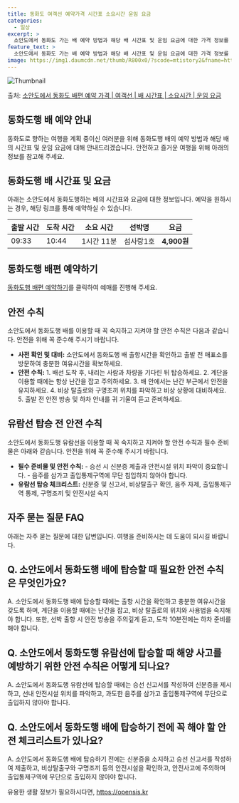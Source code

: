 ```yaml
---
title: 동화도 여객선 예약가격 시간표 소요시간 운임 요금
categories:
  - 일상
excerpt: >
  소안도에서 동화도 가는 배 예약 방법과 해당 배 시간표 및 운임 요금에 대한 가격 정보를 안내 드리겠습니다. 안전하고 재밋는 동화도행 여행을 위해 아래 정보 참고하시기 바랍니다. 동화도행 배편 예약하기 👈 클릭소안도에서 동화도행 배 시간표출발 시간도착 시간소요 시간선박명요금09:3310:441시간 11분섬사랑1호4,900원동화도행 배편 예약하기 👈 클릭동화도행 여객선 탑승 시 이용수칙소안도에서 동화도행 배를 이용할 때 꼭 지켜야 할 안전 수칙을 알아봅시다. 중요한 내용: 사전 확인 및 대비: 소안도에서 동화도행 배 출항시간을 확인하고 출발전 매표소를 방문하여 충분한 여유시간을 확보하세요. 안전 수칙: 1. 배선 도착 후, 내리는 사람과 차량을 기다린 뒤 탑승하세요. 2. 계단을 이용할 때에는 항상 난간을..
feature_text: >
  소안도에서 동화도 가는 배 예약 방법과 해당 배 시간표 및 운임 요금에 대한 가격 정보를 안내 드리겠습니다. 안전하고 재밋는 동화도행 여행을 위해 아래 정보 참고하시기 바랍니다. 동화도행 배편 예약하기 👈 클릭소안도에서 동화도행 배 시간표출발 시간도착 시간소요 시간선박명요금09:3310:441시간 11분섬사랑1호4,900원동화도행 배편 예약하기 👈 클릭동화도행 여객선 탑승 시 이용수칙소안도에서 동화도행 배를 이용할 때 꼭 지켜야 할 안전 수칙을 알아봅시다. 중요한 내용: 사전 확인 및 대비: 소안도에서 동화도행 배 출항시간을 확인하고 출발전 매표소를 방문하여 충분한 여유시간을 확보하세요. 안전 수칙: 1. 배선 도착 후, 내리는 사람과 차량을 기다린 뒤 탑승하세요. 2. 계단을 이용할 때에는 항상 난간을..
image: https://img1.daumcdn.net/thumb/R800x0/?scode=mtistory2&fname=https%3A%2F%2Fblog.kakaocdn.net%2Fdn%2Fumhtk%2FbtsHCwCIVNg%2FoK3BFFBIIEA202ETNsahYk%2Fimg.webp
---
```


![Thumbnail](https://img1.daumcdn.net/thumb/R800x0/?scode=mtistory2&fname=https%3A%2F%2Fblog.kakaocdn.net%2Fdn%2Fumhtk%2FbtsHCwCIVNg%2FoK3BFFBIIEA202ETNsahYk%2Fimg.webp)

<p>출처: <a href="https://opensis.kr/entry/%EC%86%8C%EC%95%88%EB%8F%84%EC%97%90%EC%84%9C-%EB%8F%99%ED%99%94%EB%8F%84-%EB%B0%B0%ED%8E%B8-%EC%98%88%EC%95%BD-%EA%B0%80%EA%B2%A9-%EC%97%AC%EA%B0%9D%EC%84%A0-%EB%B0%B0-%EC%8B%9C%EA%B0%84%ED%91%9C-%EC%86%8C%EC%9A%94%EC%8B%9C%EA%B0%84-%EC%9A%B4%EC%9E%84-%EC%9A%94%EA%B8%88" rel="dofollow">소안도에서 동화도 배편 예약 가격 | 여객선 | 배 시간표 | 소요시간 | 운임 요금</a> </p>

## 동화도행 배 예약 안내

동화도로 향하는 여행을 계획 중이신 여러분을 위해 동화도행 배의 예약 방법과 해당 배의 시간표 및 운임 요금에 대해 안내드리겠습니다.
안전하고 즐거운 여행을 위해 아래의 정보를 참고해 주세요.

## 동화도행 배 시간표 및 요금

아래는 소안도에서 동화도행하는 배의 시간표와 요금에 대한 정보입니다. 예약을 원하시는 경우, 해당 링크를 통해 예약하실 수 있습니다.

출발 시간 | 도착 시간 | 소요 시간 | 선박명 | 요금  
---|---|---|---|---  
09:33 | 10:44 | 1시간 11분 | 섬사랑1호 | **4,900원**  
  
## 동화도행 배편 예약하기

[동화도행 배편 예약하기](https://opensis.kr/entry/%EC%86%8C%EC%95%88%EB%8F%84%EC%97%90%EC%84%9C-%EB%8F%99%ED%99%94%EB%8F%84-%EB%B0%B0%ED%8E%B8-%EC%98%88%EC%95%BD-%EA%B0%80%EA%B2%A9-%EC%97%AC%EA%B0%9D%EC%84%A0-%EB%B0%B0-%EC%8B%9C%EA%B0%84%ED%91%9C-%EC%86%8C%EC%9A%94%EC%8B%9C%EA%B0%84-%EC%9A%B4%EC%9E%84-%EC%9A%94%EA%B8%88)를 클릭하여 예매를 진행해 주세요.

## 안전 수칙

소안도에서 동화도행 배를 이용할 때 꼭 숙지하고 지켜야 할 안전 수칙은 다음과 같습니다. 안전을 위해 꼭 준수해 주시기 바랍니다.

  * **사전 확인 및 대비:** 소안도에서 동화도행 배 출항시간을 확인하고 출발 전 매표소를 방문하여 충분한 여유시간을 확보하세요.
  * **안전 수칙:** 1\. 배선 도착 후, 내리는 사람과 차량을 기다린 뒤 탑승하세요. 2. 계단을 이용할 때에는 항상 난간을 잡고 주의하세요. 3. 배 안에서는 난간 부근에서 안전을 유지하세요. 4. 비상 탈출로와 구명조끼 위치를 파악하고 비상 상황에 대비하세요. 5. 출발 전 안전 방송 및 하차 안내를 귀 기울여 듣고 준비하세요.

## 유람선 탑승 전 안전 수칙

소안도에서 동화도행 유람선을 이용할 때 꼭 숙지하고 지켜야 할 안전 수칙과 필수 준비물은 아래와 같습니다. 안전을 위해 꼭 준수해 주시기
바랍니다.

  * **필수 준비물 및 안전 수칙:** \- 승선 시 신분증 제출과 안전시설 위치 파악이 중요합니다. - 음주를 삼가고 출입통제구역에 무단 침입하지 않아야 합니다.
  * **유람선 탑승 체크리스트:** 신분증 및 신고서, 비상탈출구 확인, 음주 자제, 출입통제구역 통제, 구명조끼 및 안전시설 숙지

## 자주 묻는 질문 FAQ

아래는 자주 묻는 질문에 대한 답변입니다. 여행을 준비하시는 데 도움이 되시길 바랍니다.

## Q. 소안도에서 동화도행 배에 탑승할 때 필요한 안전 수칙은 무엇인가요?

A. 소안도에서 동화도행 배에 탑승할 때에는 출항 시간을 확인하고 충분한 여유시간을 갖도록 하며, 계단을 이용할 때에는 난간을 잡고, 비상
탈출로의 위치와 사용법을 숙지해야 합니다. 또한, 선박 출항 시 안전 방송을 주의깊게 듣고, 도착 10분전에는 하차 준비를 해야 합니다.

## Q. 소안도에서 동화도행 유람선에 탑승할 때 해양 사고를 예방하기 위한 안전 수칙은 어떻게 되나요?

A. 소안도에서 동화도행 유람선에 탑승할 때에는 승선 신고서를 작성하여 신분증을 제시하고, 선내 안전시설 위치를 파악하고, 과도한 음주를
삼가고 출입통제구역에 무단으로 출입하지 않아야 합니다.

## Q. 소안도에서 동화도행 배에 탑승하기 전에 꼭 해야 할 안전 체크리스트가 있나요?

A. 소안도에서 동화도행 배에 탑승하기 전에는 신분증을 소지하고 승선 신고서를 작성하여 제출하고, 비상탈출구와 구명조끼 등의 안전시설을
확인하고, 안전사고에 주의하며 출입통제구역에 무단으로 출입하지 않아야 합니다.



 

유용한 생활 정보가 필요하시다면, <a href="https://opensis.kr" rel="dofollow">https://opensis.kr</a>


